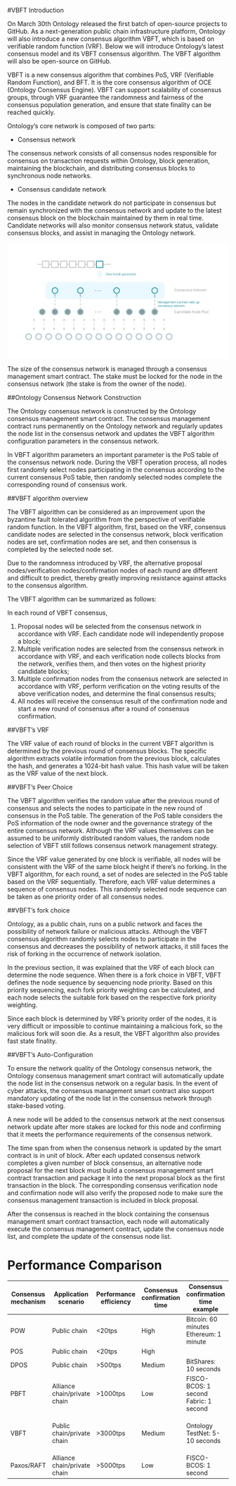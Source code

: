 #VBFT Introduction

On March 30th Ontology released the first batch of open-source projects to GitHub. As a next-generation public chain infrastructure platform, Ontology will also introduce a new consensus algorithm VBFT, which is based on verifiable random function (VRF). Below we will introduce Ontology’s latest consensus model and its VBFT consensus algorithm. The VBFT algorithm will also be open-source on GitHub.

VBFT is a new consensus algorithm that combines PoS, VRF (Verifiable Random Function), and BFT. It is the core consensus algorithm of OCE (Ontology Consensus Engine). VBFT can support scalability of consensus groups, through VRF guarantee the randomness and fairness of the consensus population generation, and ensure that state finality can be reached quickly.

Ontology’s core network is composed of two parts:

* Consensus network

>
The consensus network consists of all consensus nodes responsible for consensus on transaction requests within Ontology, block generation, maintaining the blockchain, and distributing consensus blocks to synchronous node networks.

* Consensus candidate network

>
The nodes in the candidate network do not participate in consensus but remain synchronized with the consensus network and update to the latest consensus block on the blockchain maintained by them in real time. Candidate networks will also monitor consensus network status, validate consensus blocks, and assist in managing the Ontology network.

![VBFT Network](./images/vbft-network.jpeg)

The size of the consensus network is managed through a consensus management smart contract. The stake must be locked for the node in the consensus network (the stake is from the owner of the node).

##Ontology Consensus Network Construction

The Ontology consensus network is constructed by the Ontology consensus management smart contract. The consensus management contract runs permanently on the Ontology network and regularly updates the node list in the consensus network and updates the VBFT algorithm configuration parameters in the consensus network.

In VBFT algorithm parameters an important parameter is the PoS table of the consensus network node. During the VBFT operation process, all nodes first randomly select nodes participating in the consensus according to the current consensus PoS table, then randomly selected nodes complete the corresponding round of consensus work.

##VBFT algorithm overview

The VBFT algorithm can be considered as an improvement upon the byzantine fault tolerated algorithm from the perspective of verifiable random function. In the VBFT algorithm, first, based on the VRF, consensus candidate nodes are selected in the consensus network, block verification nodes are set, confirmation nodes are set, and then consensus is completed by the selected node set.

Due to the randomness introduced by VRF, the alternative proposal nodes/verification nodes/confirmation nodes of each round are different and difficult to predict, thereby greatly improving resistance against attacks to the consensus algorithm.

The VBFT algorithm can be summarized as follows:

In each round of VBFT consensus,

1. Proposal nodes will be selected from the consensus network in accordance with VRF. Each candidate node will independently propose a block;
2. Multiple verification nodes are selected from the consensus network in accordance with VRF, and each verification node collects blocks from the network, verifies them, and then votes on the highest priority candidate blocks;
3. Multiple confirmation nodes from the consensus network are selected in accordance with VRF, perform verification on the voting results of the above verification nodes, and determine the final consensus results;
4. All nodes will receive the consensus result of the confirmation node and start a new round of consensus after a round of consensus confirmation.


##VBFT’s VRF

The VRF value of each round of blocks in the current VBFT algorithm is determined by the previous round of consensus blocks. The specific algorithm extracts volatile information from the previous block, calculates the hash, and generates a 1024-bit hash value. This hash value will be taken as the VRF value of the next block.


##VBFT’s Peer Choice

The VBFT algorithm verifies the random value after the previous round of consensus and selects the nodes to participate in the new round of consensus in the PoS table. The generation of the PoS table considers the PoS information of the node owner and the governance strategy of the entire consensus network. Although the VRF values themselves can be assumed to be uniformly distributed random values, the random node selection of VBFT still follows consensus network management strategy.

Since the VRF value generated by one block is verifiable, all nodes will be consistent with the VRF of the same block height if there’s no forking. In the VBFT algorithm, for each round, a set of nodes are selected in the PoS table based on the VRF sequentially. Therefore, each VRF value determines a sequence of consensus nodes. This randomly selected node sequence can be taken as one priority order of all consensus nodes.


##VBFT’s fork choice

Ontology, as a public chain, runs on a public network and faces the possibility of network failure or malicious attacks. Although the VBFT consensus algorithm randomly selects nodes to participate in the consensus and decreases the possibility of network attacks, it still faces the risk of forking in the occurrence of network isolation.

In the previous section, it was explained that the VRF of each block can determine the node sequence. When there is a fork choice in VBFT, VBFT defines the node sequence by sequencing node priority. Based on this priority sequencing, each fork priority weighting can be calculated, and each node selects the suitable fork based on the respective fork priority weighting.

Since each block is determined by VRF’s priority order of the nodes, it is very difficult or impossible to continue maintaining a malicious fork, so the malicious fork will soon die. As a result, the VBFT algorithm also provides fast state finality.


##VBFT’s Auto-Configuration

To ensure the network quality of the Ontology consensus network, the Ontology consensus management smart contract will automatically update the node list in the consensus network on a regular basis. In the event of cyber attacks, the consensus management smart contract also support mandatory updating of the node list in the consensus network through stake-based voting.

A new node will be added to the consensus network at the next consensus network update after more stakes are locked for this node and confirming that it meets the performance requirements of the consensus network.

The time span from when the consensus network is updated by the smart contract is in unit of block. After each updated consensus network completes a given number of block consensus, an alternative node proposal for the next block must build a consensus management smart contract transaction and package it into the next proposal block as the first transaction in the block. The corresponding consensus verification node and confirmation node will also verify the proposed node to make sure the consensus management transaction is included in block proposal.

After the consensus is reached in the block containing the consensus management smart contract transaction, each node will automatically execute the consensus management contract, update the consensus node list, and complete the update of the consensus node list.

# Performance Comparison

| Consensus mechanism | Application scenario      | Performance efficiency | Consensus confirmation  time | Consensus confirmation time example | Number of consensus nodes | Tolerated malicious nodes                                | Resource consumption | Manageability |
| ----------------------- | ----------------------------- | -------------------------- | -------------------------------- | --------------------------------------- | ----------------------------- | ------------------------------------------------------------ | ------------------------ | ------------------------- |
| POW                     | Public chain                  | <20tps                     | High                             | Bitcoin: 60 minutes <br> Ethereum: 1 minute                    | -                             | 50%                                                          | High                     | Low                       |
| POS                     | Public chain                  | <20tps                     | High                             |                                         | -                             | 50%                                                          | Medium                   | Medium                    |
| DPOS                    | Public chain                  | >500tps                    | Medium                           | BitShares: 10 seconds                   | Less than 30                  | Supported                                                    | Low                      | High                      |
| PBFT                    | Alliance chain/private  chain | >1000tps                   | Low                              | FISCO-BCOS: 1 second  <br> Fabric: 1 second                  | Less than 30                  | No more than 1/3 of consensus nodes                          | Low                      | High                      |
| VBFT                    | Public chain/private chain    | >3000tps                   | Medium                           | Ontology TestNet: 5-10 seconds          | Less than 1,000               | Configurable, no  more than 1/3 of consensus nodes | Low                      | High                      |
| Paxos/RAFT              | Alliance chain/private  chain | >5000tps                   | Low                              | FISCO-BCOS: 1 second                    | Less than 30                  | Not supported                                                | Low                      | High                      |

